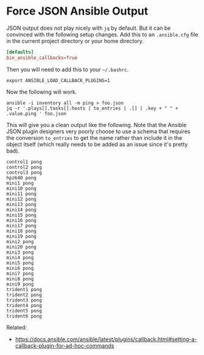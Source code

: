 # Force JSON Ansible Output

JSON output does not play nicely with `jq` by default. But it can be
convinced with the following setup changes. Add this to an
`.ansible.cfg` file in the current project directory or your home
directory.

```toml
[defaults]
bin_ansible_callbacks=True
```

Then you will need to add this to your `~/.bashrc`.

```
export ANSIBLE_LOAD_CALLBACK_PLUGINS=1
```

Now the following will work.

```
ansible -i inventory all -m ping > foo.json
jq -r '.plays[].tasks[].hosts | to_entries | .[] | .key + " " + .value.ping ' foo.json
```

This will give you a clean output like the following. Note that the
Ansible JSON plugin designers very poorly choose to use a schema that
requires the conversion `to_entries` to get the name rather than include
it in the object itself (which really needs to be added as an issue
since it's pretty bad).

```
control1 pong
control2 pong
control3 pong
hpz640 pong
mini1 pong
mini10 pong
mini11 pong
mini12 pong
mini13 pong
mini14 pong
mini15 pong
mini16 pong
mini17 pong
mini18 pong
mini19 pong
mini2 pong
mini20 pong
mini3 pong
mini4 pong
mini5 pong
mini6 pong
mini7 pong
mini8 pong
mini9 pong
trident1 pong
trident2 pong
trident3 pong
trident4 pong
trident5 pong
trident6 pong
````

Related:

* https://docs.ansible.com/ansible/latest/plugins/callback.html#setting-a-callback-plugin-for-ad-hoc-commands
